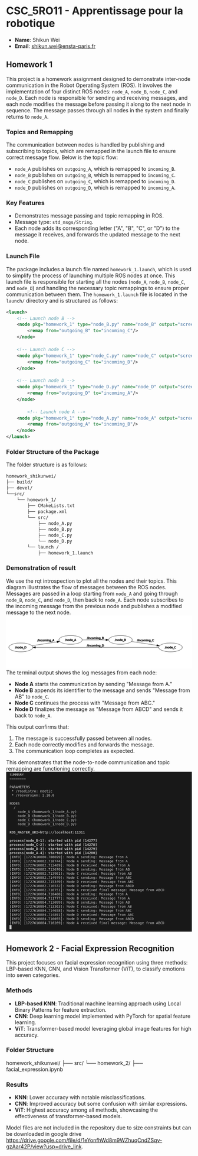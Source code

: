 # CSC_5RO11 - Apprentissage pour la robotique
- **Name**: Shikun Wei
- **Email**: shikun.wei@ensta-paris.fr

## Homework 1

This project is a homework assignment designed to demonstrate inter-node communication in the Robot Operating System (ROS). It involves the implementation of four distinct ROS nodes: `node_A`, `node_B`, `node_C`, and `node_D`. Each node is responsible for sending and receiving messages, and each node modifies the message before passing it along to the next node in sequence. The message passes through all nodes in the system and finally returns to `node_A`.

### Topics and Remapping
The communication between nodes is handled by publishing and subscribing to topics, which are remapped in the launch file to ensure correct message flow. Below is the topic flow:

- `node_A` publishes on `outgoing_A`, which is remapped to `incoming_B`.
- `node_B` publishes on `outgoing_B`, which is remapped to `incoming_C`.
- `node_C` publishes on `outgoing_C`, which is remapped to `incoming_D`.
- `node_D` publishes on `outgoing_D`, which is remapped to `incoming_A`.

### Key Features
- Demonstrates message passing and topic remapping in ROS.
- Message type: `std_msgs/String`.
- Each node adds its corresponding letter ("A", "B", "C", or "D") to the message it receives, and forwards the updated message to the next node.

### Launch File
The package includes a launch file named `homework_1.launch`, which is used to simplify the process of launching multiple ROS nodes at once. This launch file is responsible for starting all the nodes (`node_A`, `node_B`, `node_C`, and `node_D`) and handling the necessary topic remappings to ensure proper communication between them.
The `homework_1.launch` file is located in the `launch/` directory and is structured as follows:

```xml
<launch>
    <!-- Launch node B -->
    <node pkg="homework_1" type="node_B.py" name="node_B" output="screen">
        <remap from="outgoing_B" to="incoming_C"/>
    </node>

    <!-- Launch node C -->
    <node pkg="homework_1" type="node_C.py" name="node_C" output="screen">
        <remap from="outgoing_C" to="incoming_D"/>
    </node>

    <!-- Launch node D -->
    <node pkg="homework_1" type="node_D.py" name="node_D" output="screen">
        <remap from="outgoing_D" to="incoming_A"/>
    </node>

        <!-- Launch node A -->
    <node pkg="homework_1" type="node_A.py" name="node_A" output="screen">
        <remap from="outgoing_A" to="incoming_B"/>
    </node>
</launch>
```

### Folder Structure of the Package
The folder structure is as follows:
```
homework_shikunwei/
├── build/
├── devel/
└──src/
    └── homework_1/
        ├── CMakeLists.txt
        ├── package.xml
        └── src/
            ├── node_A.py
            ├── node_B.py
            ├── node_C.py
            └── node_D.py     
        └── launch /
            ├── homework_1.launch
```

### Demonstration of result
We use the rqt introspection to plot all the nodes and their topics. This diagram illustrates the flow of messages between the ROS nodes. Messages are passed in a loop starting from `node_A` and going through `node_B`, `node_C`, and `node_D`, then back to `node_A`. Each node subscribes to the incoming message from the previous node and publishes a modified message to the next node.
![Image Description](assets/homework1_rqt.png)
The terminal output shows the log messages from each node:
- **Node A** starts the communication by sending "Message from A."
- **Node B** appends its identifier to the message and sends "Message from AB" to `node_C`.
- **Node C** continues the process with "Message from ABC."
- **Node D** finalizes the message as "Message from ABCD" and sends it back to `node_A`.

This output confirms that:
1. The message is successfully passed between all nodes.
2. Each node correctly modifies and forwards the message.
3. The communication loop completes as expected.

This demonstrates that the node-to-node communication and topic remapping are functioning correctly.
![Image Description](assets/homework1_terminal.png)

## Homework 2 - Facial Expression Recognition

This project focuses on facial expression recognition using three methods: LBP-based KNN, CNN, and Vision Transformer (ViT), to classify emotions into seven categories.

### Methods
- **LBP-based KNN**: Traditional machine learning approach using Local Binary Patterns for feature extraction.
- **CNN**: Deep learning model implemented with PyTorch for spatial feature learning.
- **ViT**: Transformer-based model leveraging global image features for high accuracy.

### Folder Structure
homework_shikunwei/
├── src/
    └── homework_2/
        ├── facial_expression.ipynb

### Results
- **KNN**: Lower accuracy with notable misclassifications.
- **CNN**: Improved accuracy but some confusion with similar expressions.
- **ViT**: Highest accuracy among all methods, showcasing the effectiveness of transformer-based models.

Model files are not included in the repository due to size constraints but can be downloaded in google drive https://drive.google.com/file/d/1eYonfhWd8m9WZhuqCndZSqv-gzAar42P/view?usp=drive_link.
